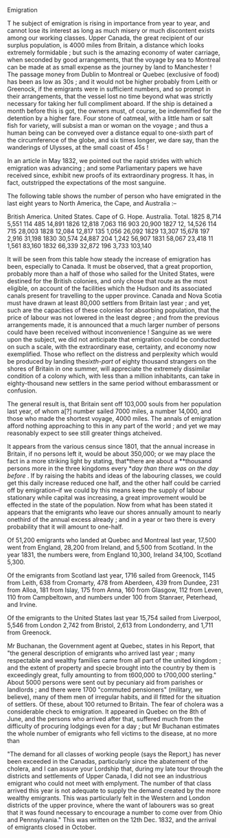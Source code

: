 EmigrationT he subject of emigration is rising in importance from year to year, and cannot lose its interest as long as much misery or much discontent exists among our working classes. Upper Canada, the great recipient of our surplus population, is 4000 miles from Britain, a distance which looks extremely formidable ; but such is the amazing economy of water carriage, when seconded by good arrangements, that the voyage by sea to Montreal can be made at as small expense as the journey by land to Manchester ! The passage money from Dublin to Montreal or Quebec (exclusive of food) has been as low as 30s ; and it would not be higher probably from Leith or Greenock, if the emigrants were in sufficient numbers, and so prompt in their arrangements, that the vessel lost no time beyond what was strictly necessary for taking her full compliment aboard. If the ship is detained a month before this is got, the owners must, of course, be indemnified for the detention by a higher fare. Four stone of oatmeal, with a little ham or salt fish for variety, will subsist a man or woman on the voyage ; and thus a human being can be conveyed over a distance equal to one-sixth part of the circumference of the globe, and six times longer, we dare say, than the wanderings of Ulysses, at the small coast of 45s !In an article in May 1832, we pointed out the rapid strides with which emigration was advancing ; and some Parliamentary papers we have received since, exhibit new proofs of its extraordinary progress. It has, in fact, outstripped the expectations of the most sanguine.The following table shows the number of person who have emigrated in the last eight years to North America, the Cape, and Australia :–British America. United States. Cape of G. Hope. Australia. Total. 1825 8,714 5,551 114 485 14,891 1826 12,818 7,063 116 903 20,900 1827 12, 14,526 114 715 28,003 1828 12,084 12,817 135 1,056 26,092 1829 13,307 15,678 197 2,916 31,198 1830 30,574 24,887 204 1,242 56,907 1831 58,067 23,418 11 1,561 83,160 1832 66,339 32,872 196 3,733 103,140It will be seen from this table how steady the increase of emigration has been, especially to Canada. It must be observed, that a great proportion, probably more than a half of those who sailed for the United States, were destined for the British colonies, and only chose that route as the most eligible, on account of the facilities which the Hudson and its associated canals present for travelling to the upper province. Canada and Nova Scotia must have drawn at least 80,000 settlers from Britain last year ; and yet, such are the capacities of these colonies for absorbing population, that the price of labour was not lowered in the least degree ; and from the previous arrangements made, it is announced that a much larger number of persons could have been received without inconvenience ! Sanguine as we were upon the subject, we did not anticipate that emigration could be conducted on such a scale, with the extraordinary ease, certainty, and economy now exemplified. Those who reflect on the distress and perplexity which would be produced by landing the*sixth-part*  of eighty thousand strangers on the shores of Britain in one summer, will appreciate the extremely dissimilar condition of a colony which, with less than a million inhabitants, can take in eighty-thousand new settlers in the same period without embarassment or confusion.The general result is, that Britain sent off 103,000 souls from her population last year, of whom a[?] number sailed 7000 miles, a number 14,000, and those who made the shortest voyage, 4000 miles. The annals of emigration afford nothing approaching to this in any part of the world ; and yet we may reasonably expect to see still greater things atcheived.It appears from the various census since 1801, that the annual increase in Britain, if no persons left it, would be about 350,000; or we may place the fact in a more striking light by stating, that*there are about a **thousand persons more in the three kingdoms every **day than there was on the day before* . If by raising the habits and ideas of the labouring classes, we could get this daily increase reduced one half, and the other half could be carried off by emigration–if we could by this means keep the supply of labour stationary while capital was increasing, a great improvement would be effected in the state of the population. Now from what has been stated it appears that the emigrants who leave our shores annually amount to nearly onethird of the annual excess already ; and in a year or two there is every probability that it will amount to one-half.Of 51,200 emigrants who landed at Quebec and Montreal last year, 17,500 went from England, 28,200 from Ireland, and 5,500 from Scotland. In the year 1831, the numbers were, from England 10,300, Ireland 34,100, Scotland 5,300.Of the emigrants from Scotland last year, 1716 sailed from Greenock, 1145 from Leith, 638 from Cromarty, 478 from Aberdeen, 439 from Dundee, 231 from Alloa, 181 from Islay, 175 from Anna, 160 from Glasgow, 112 from Leven, 110 from Campbeltown, and numbers under 100 from Stanraer, Peterhead, and Irvine.Of the emigrants to the United States last year 15,754 sailed from Liverpool, 5,546 from London 2,742 from Bristol, 2,613 from Londonderry, and 1,711 from Greenock.Mr Buchanan, the Government agent at Quebec, states in his Report, that "the general description of emigrants who arrived last year ; many respectable and wealthy families came from all part of the united kingdom ; and the extent of property and specie brought into the country by them is exceedingly great, fully amounting to from t600,000 to t700,000 sterling." About 5000 persons were sent out by pecuniary aid from parishes or landlords ; and there were 1700 "commuted pensioners" (military, we believe), many of them men of irregular habits, and ill fitted for the situation of settlers. Of these, about 100 returned to Britain. The fear of cholera was a considerable check to emigration. It appeared in Quebec on the 8th of June, and the persons who arrived after that, suffered much from the difficulty of procuring lodgings even for a day ; but Mr Buchanan estimates the whole number of emigrants who fell victims to the disease, at no more than"The demand for all classes of working people (says the Report,) has never been exceeded in the Canadas, particularly since the abatement of the cholera, and I can assure your Lordship that, during my late tour through the districts and settlements of Upper Canada, I did not see an industrious emigrant who could not meet with emplyment. The number of that class arrived this year is not adequate to supply the demand created by the more wealthy emigrants. This was particularly felt in the Western and London districts of the upper province, where the want of labourers was so great that it was found necessary to encourage a number to come over from Ohio and Pennsylvania." This was written on the 12th Dec. 1832, and the arrival of emigrants closed in October.